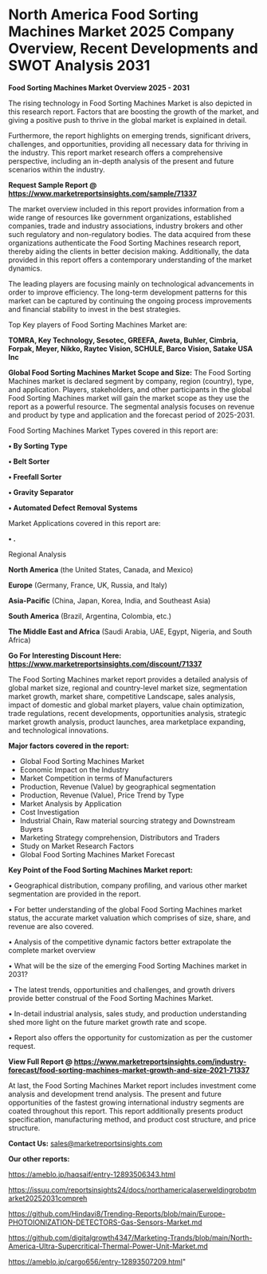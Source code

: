 # North America Food Sorting Machines Market 2025 Company Overview, Recent Developments and SWOT Analysis 2031

<Strong> Food Sorting Machines Market Overview 2025 - 2031</strong>

The rising technology in Food Sorting Machines Market is also depicted in this research report. Factors that are boosting the growth of the market, and giving a positive push to thrive in the global market is explained in detail.

Furthermore, the report highlights on emerging trends, significant drivers, challenges, and opportunities, providing all necessary data for thriving in the industry. This report market research offers a comprehensive perspective, including an in-depth analysis of the present and future scenarios within the industry.

<strong>Request Sample Report @ <a href=https://www.marketreportsinsights.com/sample/71337>https://www.marketreportsinsights.com/sample/71337</a></strong>

The market overview included in this report provides information from a wide range of resources like government organizations, established companies, trade and industry associations, industry brokers and other such regulatory and non-regulatory bodies. The data acquired from these organizations authenticate the Food Sorting Machines research report, thereby aiding the clients in better decision making. Additionally, the data provided in this report offers a contemporary understanding of the market dynamics.

The leading players are focusing mainly on technological advancements in order to improve efficiency. The long-term development patterns for this market can be captured by continuing the ongoing process improvements and financial stability to invest in the best strategies.

Top Key players of Food Sorting Machines Market are:

<strong>TOMRA, Key Technology, Sesotec, GREEFA, Aweta, Buhler, Cimbria, Forpak, Meyer, Nikko, Raytec Vision, SCHULE, Barco Vision, Satake USA Inc</strong>

<strong><b>Global Food Sorting Machines Market Scope and Size:</b></strong>
The Food Sorting Machines market is declared segment by company, region (country), type, and application. Players, stakeholders, and other participants in the global Food Sorting Machines market will gain the market scope as they use the report as a powerful resource. The segmental analysis focuses on revenue and product by type and application and the forecast period of 2025-2031.

Food Sorting Machines Market Types covered in this report are:

<strong>• By Sorting Type

• Belt Sorter

• Freefall Sorter

• Gravity Separator

• Automated Defect Removal Systems</strong>

Market Applications covered in this report are:

<strong>• .</strong> 

Regional Analysis

<strong>North America</strong> (the United States, Canada, and Mexico)

<strong>Europe</strong> (Germany, France, UK, Russia, and Italy)

<strong>Asia-Pacific</strong> (China, Japan, Korea, India, and Southeast Asia)

<strong>South America</strong> (Brazil, Argentina, Colombia, etc.)

<strong>The Middle East and Africa</strong> (Saudi Arabia, UAE, Egypt, Nigeria, and South Africa)

<strong>Go For Interesting Discount Here: <a href=https://www.marketreportsinsights.com/discount/71337>https://www.marketreportsinsights.com/discount/71337</a></strong>

The Food Sorting Machines market report provides a detailed analysis of global market size, regional and country-level market size, segmentation market growth, market share, competitive Landscape, sales analysis, impact of domestic and global market players, value chain optimization, trade regulations, recent developments, opportunities analysis, strategic market growth analysis, product launches, area marketplace expanding, and technological innovations.

<strong><b>Major factors covered in the report:</b></strong>
<ul>
  <li>Global Food Sorting Machines Market </li>
  <li>Economic Impact on the Industry</li>
  <li>Market Competition in terms of Manufacturers</li>
  <li>Production, Revenue (Value) by geographical segmentation</li>
  <li>Production, Revenue (Value), Price Trend by Type</li>
  <li>Market Analysis by Application</li>
  <li>Cost Investigation</li>
  <li>Industrial Chain, Raw material sourcing strategy and Downstream Buyers</li>
  <li>Marketing Strategy comprehension, Distributors and Traders</li>
  <li>Study on Market Research Factors</li>
  <li>Global Food Sorting Machines Market Forecast</li>
</ul>

<strong><b>Key Point of the Food Sorting Machines Market report:</b></strong>

• Geographical distribution, company profiling, and various other market segmentation are provided in the report.

• For better understanding of the global Food Sorting Machines market status, the accurate market valuation which comprises of size, share, and revenue are also covered.

• Analysis of the competitive dynamic factors better extrapolate the complete market overview

• What will be the size of the emerging Food Sorting Machines market in 2031?

• The latest trends, opportunities and challenges, and growth drivers provide better construal of the Food Sorting Machines Market.

• In-detail industrial analysis, sales study, and production understanding shed more light on the future market growth rate and scope.

• Report also offers the opportunity for customization as per the customer request.

<strong><b>View Full Report @ <a href=https://www.marketreportsinsights.com/industry-forecast/food-sorting-machines-market-growth-and-size-2021-71337>https://www.marketreportsinsights.com/industry-forecast/food-sorting-machines-market-growth-and-size-2021-71337</a></b></strong>


At last, the Food Sorting Machines Market report includes investment come analysis and development trend analysis. The present and future opportunities of the fastest growing international industry segments are coated throughout this report. This report additionally presents product specification, manufacturing method, and product cost structure, and price structure.

<strong>Contact Us:</strong>
sales@marketreportsinsights.com

<strong>Our other reports:</strong>

<a href=https://ameblo.jp/haqsaif/entry-12893506343.html>https://ameblo.jp/haqsaif/entry-12893506343.html</a>

<a href=https://issuu.com/reportsinsights24/docs/northamericalaserweldingrobotmarket20252031compreh>https://issuu.com/reportsinsights24/docs/northamericalaserweldingrobotmarket20252031compreh</a>

<a href=https://github.com/Hindavi8/Trending-Reports/blob/main/Europe-PHOTOIONIZATION-DETECTORS-Gas-Sensors-Market.md>https://github.com/Hindavi8/Trending-Reports/blob/main/Europe-PHOTOIONIZATION-DETECTORS-Gas-Sensors-Market.md</a>

<a href=https://github.com/digitalgrowth4347/Marketing-Trands/blob/main/North-America-Ultra-Supercritical-Thermal-Power-Unit-Market.md>https://github.com/digitalgrowth4347/Marketing-Trands/blob/main/North-America-Ultra-Supercritical-Thermal-Power-Unit-Market.md</a>

<a href=https://ameblo.jp/cargo656/entry-12893507209.html>https://ameblo.jp/cargo656/entry-12893507209.html</a>"
